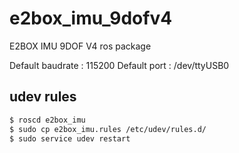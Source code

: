 # e2box_imu_9dofv4
E2BOX IMU 9DOF V4 ros package

Default baudrate : 115200
Default port : /dev/ttyUSB0

## udev rules
```bash
$ roscd e2box_imu
$ sudo cp e2box_imu.rules /etc/udev/rules.d/
$ sudo service udev restart
```


